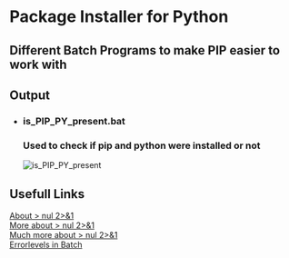 # Package Installer for Python
## Different Batch Programs to make PIP easier to work with

## Output
* ### is_PIP_PY_present.bat<br>
  ### Used to check if pip and python were installed or not
  ![is_PIP_PY_present](./GIFS/is_PIP_PY_present/gif)
## Usefull Links

<a href="https://stackoverflow.com/questions/30813972/what-does-nul-21-mean-in-a-batch-statment">About &gt; nul 2&gt;&1</a> <br>
<a href="https://stackoverflow.com/questions/8823643/echo-off-but-messages-are-displayed#:~:text=As%20Mike%20Nakis%20said%2C%20echo%20off%20only%20prevents%20the%20printing%20of%20commands%2C%20not%20results.%20To%20hide%20the%20result%20of%20a%20command%20add%20%3Enul%20to%20the%20end%20of%20the%20line%2C%20and%20to%20hide%20errors%20add%202%3Enul.%20For%20example%3A">More about &gt; nul 2&gt;&1</a> <br> 
<a href="https://stackoverflow.com/questions/818255/in-the-shell-what-does-21-a">Much more about &gt; nul 2&gt;&1</a> <br>
<a href="https://www.robvanderwoude.com/errorlevel.php">Errorlevels in Batch</a> <br>
